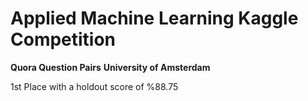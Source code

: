 # Applied Machine Learning Kaggle Competition
**Quora Question Pairs**
**University of Amsterdam**



1st Place with a holdout score of %88.75
